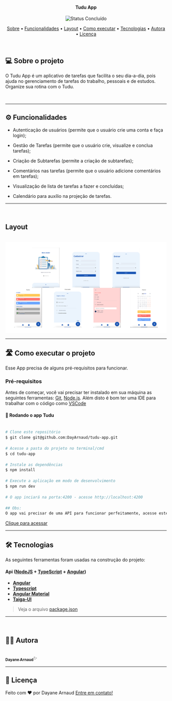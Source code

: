 </p>
<h4 align="center"> 
	Tudu App
</h4>

<p align="center">
	<img alt="Status Concluído" src="https://img.shields.io/badge/STATUS-CONCLUÍDO-green">
</p>

<p align="center">
 <a href="#-sobre-o-projeto">Sobre</a> •
 <a href="#-funcionalidades">Funcionalidades</a> •
 <a href="#-layout">Layout</a> • 
 <a href="#-como-executar-o-projeto">Como executar</a> • 
 <a href="#-tecnologias">Tecnologias</a> • 
 <a href="#-autora">Autora</a> • 
 <a href="#user-content--licença">Licença</a>
</p>

<br>

## 💻 Sobre o projeto
O Tudu App é um aplicativo de tarefas que facilita o seu dia-a-dia, pois ajuda no gerenciamento de tarefas do trabalho, pessoais e de estudos. <br>
Organize sua rotina com o Tudu.

<br>

---

## ⚙️ Funcionalidades

- Autenticação de usuários (permite que o usuário crie uma conta e faça login);

- Gestão de Tarefas (permite que o usuário crie, visualize e conclua tarefas);

- Criação de Subtarefas (permite a criação de subtarefas);

- Comentários nas tarefas (permite que o usuário adicione comentários em tarefas);

- Visualização de lista de tarefas a fazer e concluídas;

- Calendário para auxílio na projeção de tarefas.

---

<br>

## Layout

<br>
  <img alt="Layout feito por DayArnaud" src="./src/assets/Tudu-app.png">

<br>

---
## 🛣️ Como executar o projeto

Esse App precisa de alguns pré-requisitos para funcionar.

### Pré-requisitos

Antes de começar, você vai precisar ter instalado em sua máquina as seguintes ferramentas:
[Git](https://git-scm.com), [Node.js](https://nodejs.org/en/).
Além disto é bom ter uma IDE para trabalhar com o código como [VSCode](https://code.visualstudio.com/)

#### 🎲 Rodando o app Tudu

```zsh

# Clone este repositório
$ git clone git@github.com:DayArnaud/tudu-app.git

# Acesse a pasta do projeto no terminal/cmd
$ cd tudu-app

# Instale as dependências
$ npm install

# Execute a aplicação em modo de desenvolvimento
$ npm run dev

# O app inciará na porta:4200 - acesse http://localhost:4200 

## Obs:
O app vai precisar de uma API para funcionar perfeitamente, acesse este repositório:
```
<a href="https://github.com/DayArnaud/tudu-api">Clique para acessar</a>


---

## 🛠 Tecnologias

As seguintes ferramentas foram usadas na construção do projeto:

#### []()**Api**  ([NodeJS](https://nodejs.org/en/)  +  [TypeScript](https://www.typescriptlang.org/) + [Angular](https://www.angular.org/))

-   **[Angular](https://angular.org/)**
-   **[Typescript](https://typescriptlang.org)**
-   **[Angular Material](https://material.angular.io/)**
-   **[Taiga-UI](https://taiga-ui.dev/)**

> Veja o arquivo  [package.json](https://github.com/DayArnaud/tudu-app/blob/master/package.json)

---

<br>

## 🧙‍♀️ Autora

<a href="https://www.linkedin.com/in/dayane-arnaud/">
 <img style="border-radius: 50%;" src="https://avatars.githubusercontent.com/u/122646943?v=4" width="100px;" alt=""/>
 <br />
 <sub><b>Dayane Arnaud</b></sub></a>✨</a>
 <br />

---

## 📝 Licença

<!-- Este projeto esta sobe a licença [MIT](./LICENSE). -->

Feito com ❤️ por Dayane Arnaud [Entre em contato!](https://wa.me/5548999932109)
